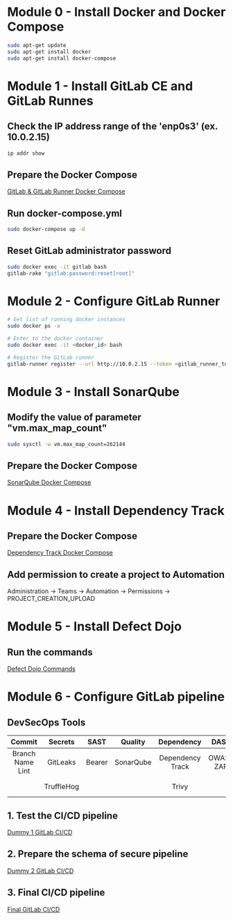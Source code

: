 # Module 0 - Install Docker and Docker Compose
``` Bash
sudo apt-get update
sudo apt-get install docker
sudo apt-get install docker-compose
```

# Module 1 - Install GitLab CE and GitLab Runnes

## Check the IP address range of the 'enp0s3' (ex. 10.0.2.15)
``` Bash
ip addr show
```

## Prepare the Docker Compose
[GitLab & GitLab Runner Docker Compose](./Platforms/GitLab/docker-compose.yml)

## Run docker-compose.yml
``` Bash
sudo docker-compose up -d
```

## Reset GitLab administrator password
``` Bash
sudo docker exec -it gitlab bash
gitlab-rake "gitlab:password:reset[root]"
```

# Module 2 - Configure GitLab Runner
``` Bash
# Get list of running docker instances
sudo docker ps -a

# Enter to the docker container
sudo docker exec -it <docker_id> bash

# Register the GitLab runner
gitlab-runner register --url http://10.0.2.15 --token <gitlab_runner_token>
```

# Module 3 - Install SonarQube
## Modify the value of parameter "vm.max_map_count"
``` Bash
sudo sysctl -w vm.max_map_count=262144
```
## Prepare the Docker Compose
[SonarQube Docker Compose](./Platforms/SonarQube/docker-compose.yml)

# Module 4 - Install Dependency Track

## Prepare the Docker Compose
[Dependency Track Docker Compose](./Platforms/DependencyTrack/docker-compose.yml)

## Add permission to create a project to Automation
Administration -> Teams -> Automation -> Permissions -> PROJECT_CREATION_UPLOAD

# Module 5 - Install Defect Dojo

## Run the commands
[Defect Dojo Commands](./Platforms/DefectDojo/commands.sh)

# Module 6 - Configure GitLab pipeline

## DevSecOps Tools

| Commit | Secrets | SAST | Quality | Dependency | DAST | Aggregates |
|:-:|:-:|:-:|:-:|:-:|:-:|:-:|
|Branch Name Lint | GitLeaks | Bearer | SonarQube | Dependency Track | OWASP ZAP | Defect Dojo
| | TruffleHog | | | Trivy | | Dependency Track


## 1. Test the CI/CD pipeline
[Dummy 1 GitLab CI/CD](./Pipeline/dummy-1-gitlab-ci.yml)

## 2. Prepare the schema of secure pipeline
[Dummy 2 GitLab CI/CD](./Pipeline/dummy-2-gitlab-ci.yml)

## 3. Final CI/CD pipeline
[Final GitLab CI/CD](./Pipeline/gitlab-ci.yml)